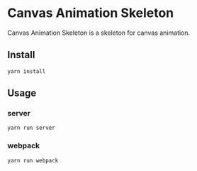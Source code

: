 # Canvas Animation Skeleton
Canvas Animation Skeleton is a skeleton for canvas animation.

## Install
```
yarn install
```

## Usage

### server
```
yarn run server
```

### webpack
```
yarn run webpack
```



